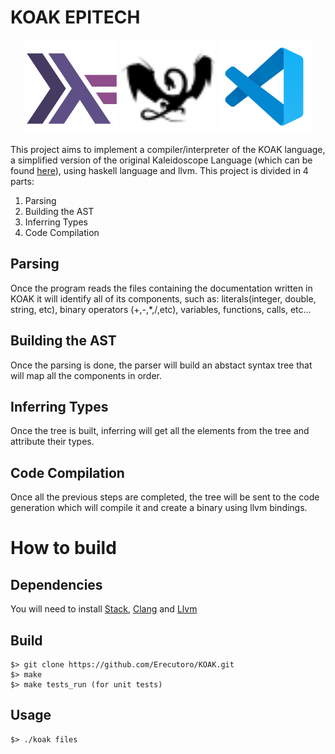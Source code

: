 # KOAK EPITECH

<p align="center">
    <img 
    width="150"
    height="150"
    src="logos/haskell.svg"
  >
    <img 
    width="150"
    height="150"
    src="logos/llvm.svg"
  >
    <img 
    width="150"
    height="150"
    src="logos/vscode.svg"
  >
</p>

This project aims to implement a compiler/interpreter of the KOAK language, a simplified version of the original Kaleidoscope Language (which can be found [here](https://llvm.org/docs/tutorial/LangImpl01.html)), using haskell language and llvm.
This project is divided in 4 parts:
1. Parsing
2. Building the AST
3. Inferring Types
4. Code Compilation

## Parsing

Once the program reads the files containing the documentation written in KOAK it will identify all of its components, such as: literals(integer, double, string, etc), binary operators (+,-,*,/,etc), variables, functions, calls, etc...

## Building the AST

Once the parsing is done, the parser will build an abstact syntax tree that will map all the components in order.

## Inferring Types

Once the tree is built, inferring will get all the elements from the tree and attribute their types.

## Code Compilation

Once all the previous steps are completed, the tree will be sent to the code generation which will compile it and create a binary using llvm bindings.

# How to build

## Dependencies

You will need to install [Stack](https://docs.haskellstack.org/en/stable/README/), [Clang](https://clang.llvm.org/get_started.html) and [Llvm](https://releases.llvm.org/download.html)

## Build

```
$> git clone https://github.com/Erecutoro/KOAK.git
$> make
$> make tests_run (for unit tests)
```

## Usage

```
$> ./koak files
```

